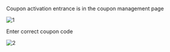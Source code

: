 Coupon activation entrance is in the coupon management page

![1](https://github.com/jdcloudcom/en/blob/en-signin-signup/image/Coupon-Manage/activate-coupon-e-1.png)

Enter correct coupon code

![2](https://github.com/jdcloudcom/en/blob/en-signin-signup/image/Coupon-Manage/activate-coupon-e-2.png)

